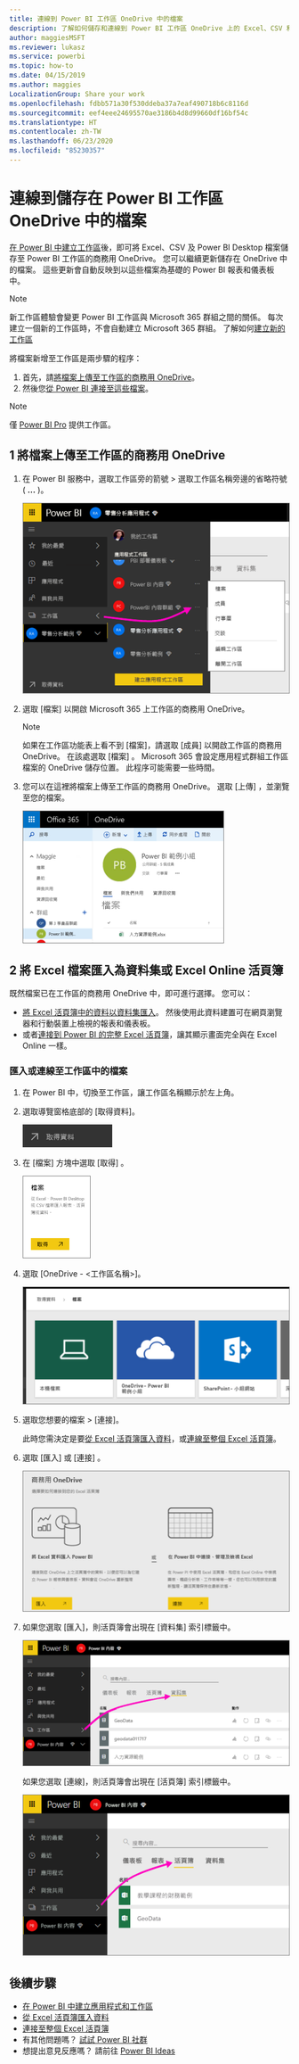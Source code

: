 ```yaml
---
title: 連線到 Power BI 工作區 OneDrive 中的檔案
description: 了解如何儲存和連線到 Power BI 工作區 OneDrive 上的 Excel、CSV 和 Power BI Desktop 檔案。
author: maggiesMSFT
ms.reviewer: lukasz
ms.service: powerbi
ms.topic: how-to
ms.date: 04/15/2019
ms.author: maggies
LocalizationGroup: Share your work
ms.openlocfilehash: fdbb571a30f530ddeba37a7eaf490718b6c8116d
ms.sourcegitcommit: eef4eee24695570ae3186b4d8d99660df16bf54c
ms.translationtype: HT
ms.contentlocale: zh-TW
ms.lasthandoff: 06/23/2020
ms.locfileid: "85230357"
---
```

# <a name="connect-to-files-stored-in-onedrive-for-your-power-bi-workspace"></a>連線到儲存在 Power BI 工作區 OneDrive 中的檔案
[在 Power BI 中建立工作區](../collaborate-share/service-create-distribute-apps.md)後，即可將 Excel、CSV 及 Power BI Desktop 檔案儲存至 Power BI 工作區的商務用 OneDrive。 您可以繼續更新儲存在 OneDrive 中的檔案。 這些更新會自動反映到以這些檔案為基礎的 Power BI 報表和儀表板中。 

> [!NOTE]
> 新工作區體驗會變更 Power BI 工作區與 Microsoft 365 群組之間的關係。 每次建立一個新的工作區時，不會自動建立 Microsoft 365 群組。 了解如何[建立新的工作區](../collaborate-share/service-create-the-new-workspaces.md)

將檔案新增至工作區是兩步驟的程序： 

1. 首先，請[將檔案上傳至工作區的商務用 OneDrive](service-connect-to-files-in-app-workspace-onedrive-for-business.md#1-upload-files-to-the-onedrive-for-business-for-your-workspace)。
2. 然後您[從 Power BI 連接至這些檔案](service-connect-to-files-in-app-workspace-onedrive-for-business.md#2-import-excel-files-as-datasets-or-as-excel-online-workbooks)。

> [!NOTE]
> 僅 [Power BI Pro](../fundamentals/service-features-license-type.md) 提供工作區。
> 

## <a name="1-upload-files-to-the-onedrive-for-business-for-your-workspace"></a>1 將檔案上傳至工作區的商務用 OneDrive
1. 在 Power BI 服務中，選取工作區旁的箭號 > 選取工作區名稱旁邊的省略符號 ( **...** )。 
   
   ![](media/service-connect-to-files-in-app-workspace-onedrive-for-business/power-bi-app-ellipsis.png)
2. 選取 [檔案] 以開啟 Microsoft 365 上工作區的商務用 OneDrive。
   
   > [!NOTE]
   > 如果在工作區功能表上看不到 [檔案]，請選取 [成員] 以開啟工作區的商務用 OneDrive。 在該處選取 [檔案] 。 Microsoft 365 會設定應用程式群組工作區檔案的 OneDrive 儲存位置。 此程序可能需要一些時間。
   > 
   > 
3. 您可以在這裡將檔案上傳至工作區的商務用 OneDrive。 選取 [上傳] ，並瀏覽至您的檔案。
   
   ![](media/service-connect-to-files-in-app-workspace-onedrive-for-business/pbi_grpfilesonedrive.png)

## <a name="2-import-excel-files-as-datasets-or-as-excel-online-workbooks"></a>2 將 Excel 檔案匯入為資料集或 Excel Online 活頁簿
既然檔案已在工作區的商務用 OneDrive 中，即可進行選擇。 您可以： 

* [將 Excel 活頁簿中的資料以資料集匯入](service-get-data-from-files.md)。 然後使用此資料建置可在網頁瀏覽器和行動裝置上檢視的報表和儀表板。
* 或者[連接到 Power BI 的完整 Excel 活頁簿](service-excel-workbook-files.md)，讓其顯示畫面完全與在 Excel Online 一樣。

### <a name="import-or-connect-to-the-files-in-your-workspace"></a>匯入或連線至工作區中的檔案
1. 在 Power BI 中，切換至工作區，讓工作區名稱顯示於左上角。 
2. 選取導覽窗格底部的 [取得資料]。 
   
   ![](media/service-connect-to-files-in-app-workspace-onedrive-for-business/power-bi-app-get-data-button.png)
3. 在 [檔案]  方塊中選取 [取得] 。
   
   ![](media/service-connect-to-files-in-app-workspace-onedrive-for-business/pbi_getfiles.png)
4. 選取 [OneDrive - <工作區名稱>]。
   
    ![](media/service-connect-to-files-in-app-workspace-onedrive-for-business/pbi_grp_one_drive_shrpt.png)
5. 選取您想要的檔案 > [連接]。
   
    此時您需決定是要[從 Excel 活頁簿匯入資料](service-get-data-from-files.md)，或[連線至整個 Excel 活頁簿](service-excel-workbook-files.md)。
6. 選取 [匯入]  或 [連接] 。
   
    ![](media/service-connect-to-files-in-app-workspace-onedrive-for-business/pbi_importexceldataorwholecrop.png)
7. 如果您選取 [匯入]，則活頁簿會出現在 [資料集] 索引標籤中。 
   
    ![](media/service-connect-to-files-in-app-workspace-onedrive-for-business/power-bi-app-excel-file-import.png)
   
    如果您選取 [連線]，則活頁簿會出現在 [活頁簿] 索引標籤中。
   
    ![](media/service-connect-to-files-in-app-workspace-onedrive-for-business/power-bi-app-excel-file-connect.png)

## <a name="next-steps"></a>後續步驟
* [在 Power BI 中建立應用程式和工作區](../collaborate-share/service-create-distribute-apps.md)
* [從 Excel 活頁簿匯入資料](service-get-data-from-files.md)
* [連接至整個 Excel 活頁簿](service-excel-workbook-files.md)
* 有其他問題嗎？ [試試 Power BI 社群](https://community.powerbi.com/)
* 想提出意見反應嗎？ 請前往 [Power BI Ideas](https://ideas.powerbi.com/forums/265200-power-bi)
